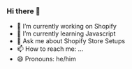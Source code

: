 ### Hi there 👋






- 🔭 I’m currently working on Shopify
- 🌱 I’m currently learning Javascript
- 💬 Ask me about Shopify Store Setups
- 📫 How to reach me: ...
- 😄 Pronouns: he/him


